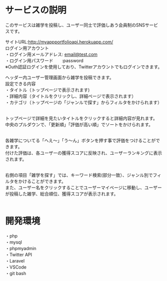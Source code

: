 # サービスの説明
このサービスは雑学を投稿し、ユーザー同士で評価しあう会員制のSNSサービスです。  

  サイトURL:http://myappportfolioapi.herokuapp.com/   
   ログイン用アカウント  
    ・ログイン用メールアドレス: email@test.com  
    ・ログイン用パスワード　　:password  
    ※Outh認証ログインを使用しており、Twitterアカウントでもログインできます。
   <br>

ヘッダー内ユーザー管理画面から雑学を投稿できます。  
設定できる内容  
・タイトル（トップページで表示されます)  
・詳細内容（タイトルをクリックし、詳細ページで表示されます）  
・カテゴリ（トップページの「ジャンルで探す」からフィルタをかけられます）  
<br>  

トップページで詳細を見たいタイトルをクリックすると詳細内容が見れます。    
中央のプルダウンで、「更新順」「評価が高い順」でソートをかけられます。  
<br>  

各雑学についてる「へえ～」「う～ん」ボタンを押す事で評価をつけることができます。    
付けた評価は、各ユーザーの獲得スコアに反映され、ユーザーランキングに表示されます。  
<br>  

右側の項目「雑学を探す」では、キーワード検索(部分一致）、ジャンル別でフィルタをかけることができます。  
また、ユーザー名をクリックすることでユーザーマイページに移動し、ユーザーが投稿した雑学、総合順位、獲得スコアが表示されます。  
<br>  

# 開発環境
  ・php  
  ・mysql    
  ・phpmyadmin  
  ・Twitter API  
  ・Laravel      
  ・VSCode  
  ・git bash    

   
